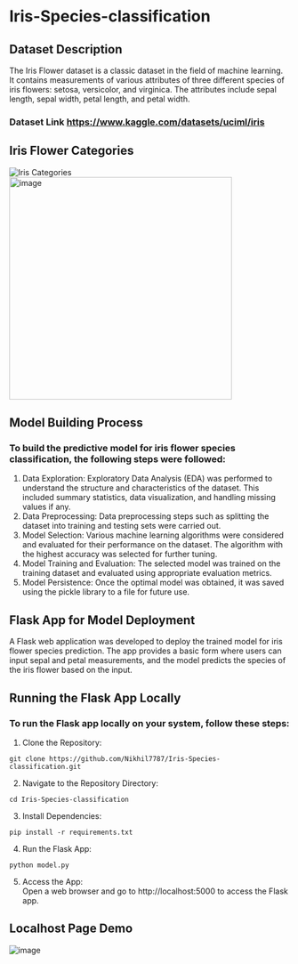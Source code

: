 # Iris-Species-classification

## Dataset Description
The Iris Flower dataset is a classic dataset in the field of machine learning. It contains measurements of various attributes of three different species of iris flowers: setosa, versicolor, and virginica. The attributes include sepal length, sepal width, petal length, and petal width.

### Dataset Link https://www.kaggle.com/datasets/uciml/iris

## Iris Flower Categories
![Iris Categories](https://github.com/Nikhil7787/Iris-Species-classification/assets/123885552/65532b3d-2284-4e74-8456-abe08183f865)
<br>
<img src="https://github.com/Nikhil7787/Iris-Species-classification/assets/123885552/f43e5812-8ee0-4d4f-a2a7-202648352ff8" alt="image" width="400"/>
<br>

## Model Building Process

### To build the predictive model for iris flower species classification, the following steps were followed: </br>


1.	Data Exploration: Exploratory Data Analysis (EDA) was performed to understand the structure and characteristics of the dataset. This included summary statistics, data visualization, and handling missing values if any. </br>
2.	Data Preprocessing: Data preprocessing steps such as splitting the dataset into training and testing sets were carried out. </br>
3.	Model Selection: Various machine learning algorithms were considered and evaluated for their performance on the dataset. The algorithm with the highest accuracy was selected for further tuning. </br>
4.	Model Training and Evaluation: The selected model was trained on the training dataset and evaluated using appropriate evaluation metrics.</br>
5.	Model Persistence: Once the optimal model was obtained, it was saved using the pickle library to a file for future use. </br>



## Flask App for Model Deployment

A Flask web application was developed to deploy the trained model for iris flower species prediction. The app provides a basic form where users can input sepal and petal measurements, and the model predicts the species of the iris flower based on the input. <br>

## Running the Flask App Locally
### To run the Flask app locally on your system, follow these steps:

1. Clone the Repository:
```
git clone https://github.com/Nikhil7787/Iris-Species-classification.git

```
2. Navigate to the Repository Directory:
```
cd Iris-Species-classification
```
3. Install Dependencies:
```
pip install -r requirements.txt
```
4. Run the Flask App:
```
python model.py
```
5. Access the App: </br>
Open a web browser and go to http://localhost:5000 to access the Flask app.

## Localhost Page Demo
![image](https://github.com/Nikhil7787/Iris-Species-classification/assets/123885552/6b434abf-7abf-44c8-abb1-1fb382d7e077)











